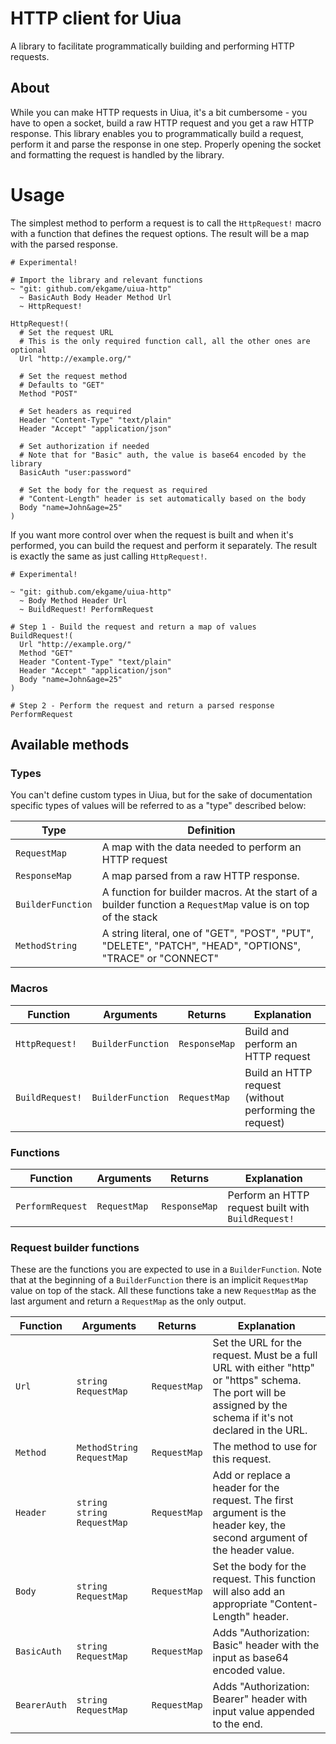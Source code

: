 # HTTP client for Uiua

A library to facilitate programmatically building and performing HTTP requests.

## About

While you can make HTTP requests in Uiua, it's a bit cumbersome - you have to open a socket, build a raw HTTP request and you get a raw HTTP response. This library enables you to programmatically build a request, perform it and parse the response in one step. Properly opening the socket and formatting the request is handled by the library. 

# Usage

The simplest method to perform a request is to call the `HttpRequest!` macro with a function that defines the request options. The result will be a map with the parsed response.

```uiua
# Experimental!

# Import the library and relevant functions
~ "git: github.com/ekgame/uiua-http"
  ~ BasicAuth Body Header Method Url
  ~ HttpRequest!

HttpRequest!(
  # Set the request URL
  # This is the only required function call, all the other ones are optional
  Url "http://example.org/"

  # Set the request method
  # Defaults to "GET"
  Method "POST"

  # Set headers as required
  Header "Content-Type" "text/plain"
  Header "Accept" "application/json"

  # Set authorization if needed
  # Note that for "Basic" auth, the value is base64 encoded by the library
  BasicAuth "user:password"

  # Set the body for the request as required
  # "Content-Length" header is set automatically based on the body
  Body "name=John&age=25"
)
```

If you want more control over when the request is built and when it's performed, you can build the request and perform it separately. The result is exactly the same as just calling `HttpRequest!`.

```uiua
# Experimental!

~ "git: github.com/ekgame/uiua-http"
  ~ Body Method Header Url
  ~ BuildRequest! PerformRequest

# Step 1 - Build the request and return a map of values
BuildRequest!(
  Url "http://example.org/"
  Method "GET"
  Header "Content-Type" "text/plain"
  Header "Accept" "application/json"
  Body "name=John&age=25"
)

# Step 2 - Perform the request and return a parsed response
PerformRequest
```

## Available methods

### Types

You can't define custom types in Uiua, but for the sake of documentation specific types of values will be referred to as a "type" described below:

| Type              | Definition                                                                                                    |
|-------------------|---------------------------------------------------------------------------------------------------------------|
| `RequestMap`      | A map with the data needed to perform an HTTP request                                                         |
| `ResponseMap`     | A map parsed from a raw HTTP response.                                                                        |
| `BuilderFunction` | A function for builder macros. At the start of a builder function a `RequestMap` value is on top of the stack |
| `MethodString`    | A string literal, one of "GET", "POST", "PUT", "DELETE", "PATCH", "HEAD", "OPTIONS", "TRACE" or "CONNECT"     |

### Macros

| Function        | Arguments         | Returns       | Explanation                                            |
|-----------------|-------------------|---------------|--------------------------------------------------------|
| `HttpRequest!`  | `BuilderFunction` | `ResponseMap` | Build and perform an HTTP request                      |
| `BuildRequest!` | `BuilderFunction` | `RequestMap`  | Build an HTTP request (without performing the request) |

### Functions

| Function         | Arguments    | Returns       | Explanation                                        |
|------------------|--------------|---------------|----------------------------------------------------|
| `PerformRequest` | `RequestMap` | `ResponseMap` | Perform an HTTP request built with `BuildRequest!` |

### Request builder functions

These are the functions you are expected to use in a `BuilderFunction`. Note that at the beginning of a `BuilderFunction` there is an implicit `RequestMap` value on top of the stack. All these functions take a new `RequestMap` as the last argument and return a `RequestMap` as the only output.

| Function | Arguments | Returns | Explanation |
|-|-|-|-|
| `Url` | `string RequestMap` | `RequestMap` | Set the URL for the request. Must be a full URL with either "http" or "https" schema. The port will be assigned by the schema if it's not declared in the URL. |
| `Method `| `MethodString RequestMap` | `RequestMap` | The method to use for this request.
| `Header` | `string string RequestMap` | `RequestMap` | Add or replace a header for the request. The first argument is the header key, the second argument of the header value. |
| `Body` | `string RequestMap` | `RequestMap` | Set the body for the request. This function will also add an appropriate "Content-Length" header.
| `BasicAuth` | `string RequestMap` | `RequestMap` | Adds "Authorization: Basic" header with the input as base64 encoded value.|
| `BearerAuth` | `string RequestMap` | `RequestMap` | Adds "Authorization: Bearer" header with input value appended to the end.|